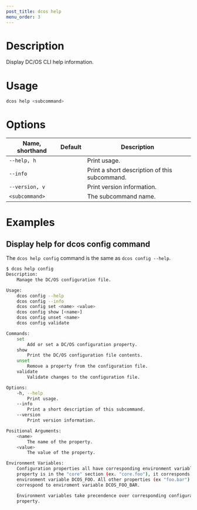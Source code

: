 ```yaml
---
post_title: dcos help
menu_order: 3
---
```


# Description
Display DC/OS CLI help information.

# Usage

```bash
dcos help <subcommand>
```

# Options

| Name, shorthand | Default | Description |
|---------|-------------|-------------|
| `--help, h`   |             |  Print usage. |
| `--info`   |             |  Print a short description of this subcommand. |
| `--version, v`   |             | Print version information. |
| `<subcommand>`   |             | The subcommand name. |

# Examples

## Display help for dcos config command

The `dcos help config` command is the same as `dcos config --help`.

```bash
$ dcos help config
Description:
    Manage the DC/OS configuration file.

Usage:
    dcos config --help
    dcos config --info
    dcos config set <name> <value>
    dcos config show [<name>]
    dcos config unset <name>
    dcos config validate

Commands:
    set
        Add or set a DC/OS configuration property.
    show
        Print the DC/OS configuration file contents.
    unset
        Remove a property from the configuration file.
    validate
        Validate changes to the configuration file.

Options:
    -h, --help
        Print usage.
    --info
        Print a short description of this subcommand.
    --version
        Print version information.

Positional Arguments:
    <name>
        The name of the property.
    <value>
        The value of the property.

Environment Variables:
    Configuration properties all have corresponding environment variables. If a
    property is in the "core" section (ex. "core.foo"), it corresponds to
    environment variable DCOS_FOO. All other properties (ex "foo.bar")
    correspond to enviroment variable DCOS_FOO_BAR.

    Environment variables take precendence over corresponding configuration
    property.
```